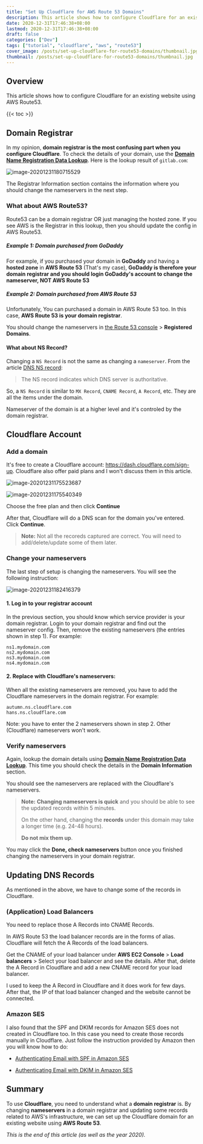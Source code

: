 ```yaml
---
title: "Set Up Cloudflare for AWS Route 53 Domains"
description: This article shows how to configure Cloudflare for an existing website using AWS Route 53.
date: 2020-12-31T17:46:38+08:00
lastmod: 2020-12-31T17:46:38+08:00
draft: false
categories: ["Dev"]
tags: ["tutorial", "cloudflare", "aws", "route53"]
cover_image: /posts/set-up-cloudflare-for-route53-domains/thumbnail.jpg
thumbnail: /posts/set-up-cloudflare-for-route53-domains/thumbnail.jpg
---
```




## Overview

This article shows how to configure Cloudflare for an existing website using AWS Route53.



{{< toc >}}



## Domain Registrar

In my opinion, **domain registrar is the most confusing part when you configure Cloudflare**. To check the details of your domain, use the [**Domain Name Registration Data Lookup**](https://lookup.icann.org/lookup). Here is the lookup result of `gitlab.com`:

![image-20201231180715529](./img/image-20201231180715529.png)

The Registrar Information section contains the information where you should change the nameservers in the next step.

### What about AWS Route53?

Route53 can be a domain registrar OR just managing the hosted zone. If you see AWS is the Registrar in this lookup, then you should update the config in AWS Route53.

##### Example 1: Domain purchased from GoDaddy

For example, if you purchased your domain in **GoDaddy** and having a **hosted zone** in **AWS Route 53** (That's my case), **GoDaddy is therefore your domain registrar and you should login GoDaddy's account to change the nameserver, NOT AWS Route 53** 

##### Example 2: Domain purchased from AWS Route 53

Unfortunately, You can purchased a domain in AWS Route 53 too. In this case, **AWS Route 53 is your domain registrar**.

You should change the nameservers in [the Route 53 console](https://console.aws.amazon.com/route53/) > **Registered Domains**.

#### What about NS Record?

Changing a `NS Record` is not the same as changing a `nameserver`. From the article [DNS NS record](https://www.cloudflare.com/learning/dns/dns-records/dns-ns-record/):

> The NS record indicates which DNS server is authoritative.

So, a `NS Record` is similar to `MX Record`, `CNAME Record`, `A Record`, etc. They are all the items under the domain.

Nameserver of the domain is at a higher level and it's controled by the domain registrar.

## Cloudflare Account

### Add a domain

It's free to create a Cloudflare account: https://dash.cloudflare.com/sign-up. Cloudflare also offer paid plans and I won't discuss them in this article.

![image-20201231175523687](./img/image-20201231175523687.png)

![image-20201231175540349](./img/image-20201231175540349.png)

Choose the free plan and then click **Continue**

After that, Cloudflare will do a DNS scan for the domain you've entered. Click **Continue**.

> **Note:** Not all the recoreds captured are correct. You will need to add/delete/update some of them later.

### Change your nameservers

The last step of setup is changing the nameservers. You will see the following instruction:

![image-20201231182416379](./img/image-20201231182416379.png)

#### 1. Log in to your registrar account

In the previous section, you should know which service provider is your domain registrar. Login to your domain registrar and find out the nameserver config. Then, remove the existing nameservers (the entries shown in step 1). For example:

```
ns1.mydomain.com
ns2.mydomain.com
ns3.mydomain.com
ns4.mydomain.com
```

#### 2. Replace with Cloudflare's nameservers:

When all the existing nameservers are removed, you have to add the Cloudflare nameservers in the domain registrar. For example:

```
autumn.ns.cloudflare.com
hans.ns.cloudflare.com
```

Note: you have to enter the 2 nameservers shown in step 2. Other (Cloudflare) nameservers won't work.

### Verify nameservers

Again, lookup the domain details using  [**Domain Name Registration Data Lookup**](https://lookup.icann.org/lookup). This time you should check the details in the **Domain Information** section.

You should see the nameservers are replaced with the Cloudflare's nameservers.

> **Note:** **Changing nameservers is quick** and you should be able to see the updated records within 5 minutes. 
>
> On the other hand, changing the **records** under this domain may take a longer time (e.g. 24-48 hours). 
>
> **Do not mix them up**.

You may click the **Done, check nameservers** button once you finished changing the nameservers in your domain registrar.

## Updating DNS Records

As mentioned in the above, we have to change some of the records in Cloudflare.

### (Application) Load Balancers

You need to replace those A Records into CNAME Records.

In AWS Route 53 the load balancer records are in the forms of alias. Cloudflare will fetch the A Records of the load balancers.

Get the CNAME of your load balancer under **AWS EC2 Console** > **Load balancers** > Select your load balancer and see the details. After that, delete the A Record in Cloudflare and add a new CNAME record for your load balancer.

I used to keep the A Record in Cloudflare and it does work for few days. After that, the IP of that load balancer changed and the website cannot be connected.

### Amazon SES

I also found that the SPF and DKIM records for Amazon SES does not created in Cloudflare too. In this case you need to create those records manually in Cloudflare. Just follow the instruction provided by Amazon then you will know how to do:

- [Authenticating Email with SPF in Amazon SES](https://docs.aws.amazon.com/ses/latest/DeveloperGuide/send-email-authentication-spf.html)

- [Authenticating Email with DKIM in Amazon SES](https://docs.aws.amazon.com/ses/latest/DeveloperGuide/send-email-authentication-dkim.html)

## Summary

To use **Cloudflare**, you need to understand what a **domain registrar** is. By changing **nameservers** in a domain registrar and updating some records related to AWS's infrastructure, we can set up the Cloudflare domain for an existing website using **AWS Route 53**.

*This is the end of this article (as well as the year 2020).*